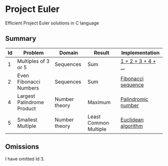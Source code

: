 # Project Euler

Efficient Project Euler solutions in C language

## Summary

| Id  | Problem                    | Domain        | Result                | Implementation                                                                         |
| --- | -------------------------- | ------------- | --------------------- | -------------------------------------------------------------------------------------- |
| 1   | Multiples of 3 or 5        | Sequences     | Sum                   | [1 + 2 + 3 + 4 + ...](https://en.wikipedia.org/wiki/1_%2B_2_%2B_3_%2B_4_%2B_%E2%8B%AF) |
| 2   | Even Fibonacci Numbers     | Sequences     | Sum                   | [Fibonacci sequence](https://en.wikipedia.org/wiki/Fibonacci_sequence)                 |
| 4   | Largest Palindrome Product | Number theory | Maximum               | [Palindromic number](https://en.wikipedia.org/wiki/Palindromic_number)                 |
| 5   | Smallest Multiple          | Number theory | Least Common Multiple | [Euclidean algorithm](https://en.wikipedia.org/wiki/Euclidean_algorithm)               |

## Omissions

I have omitted Id 3.

